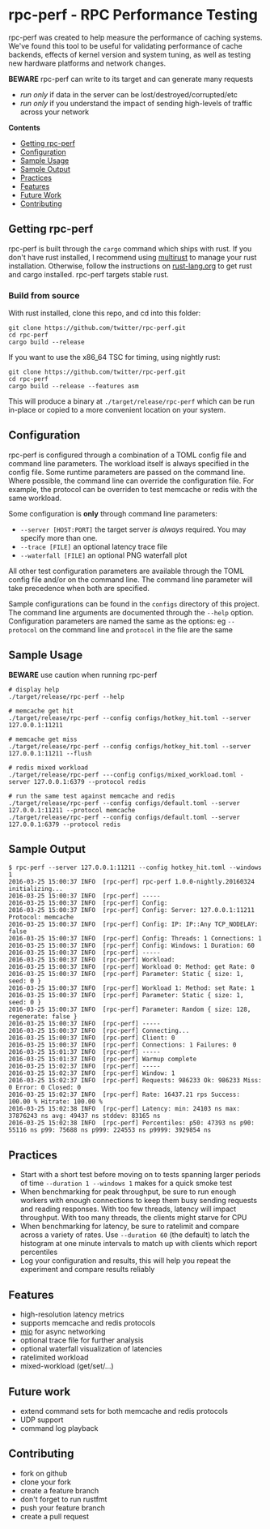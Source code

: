 # rpc-perf - RPC Performance Testing

rpc-perf was created to help measure the performance of caching systems. We've found this tool to be useful for validating performance of cache backends, effects of kernel version and system tuning, as well as testing new hardware platforms and network changes.

**BEWARE** rpc-perf can write to its target and can generate many requests
* *run only* if data in the server can be lost/destroyed/corrupted/etc
* *run only* if you understand the impact of sending high-levels of traffic across your network

**Contents**
* [Getting rpc-perf](#getting-rpc-perf)
* [Configuration](#configuration)
* [Sample Usage](#sample-usage)
* [Sample Output](#sample-output)
* [Practices](#practices)
* [Features](#features)
* [Future Work](#future-work)
* [Contributing](#contributing)

## Getting rpc-perf

rpc-perf is built through the `cargo` command which ships with rust. If you don't have rust installed, I recommend using [multirust][1] to manage your rust installation. Otherwise, follow the instructions on [rust-lang.org][2] to get rust and cargo installed. rpc-perf targets stable rust.

### Build from source

With rust installed, clone this repo, and cd into this folder:

```shell
git clone https://github.com/twitter/rpc-perf.git
cd rpc-perf
cargo build --release
```

If you want to use the x86_64 TSC for timing, using nightly rust:

```shell
git clone https://github.com/twitter/rpc-perf.git
cd rpc-perf
cargo build --release --features asm
```

This will produce a binary at `./target/release/rpc-perf` which can be run in-place or copied to a more convenient location on your system.

## Configuration

rpc-perf is configured through a combination of a TOML config file and command line parameters. The workload itself is always specified in the config file. Some runtime parameters are passed on the command line. Where possible, the command line can override the configuration file. For example, the protocol can be overriden to test memcache or redis with the same workload.

Some configuration is **only** through command line parameters:
* `--server [HOST:PORT]` the target server *is always* required. You may specify more than one.
* `--trace [FILE]` an optional latency trace file
* `--waterfall [FILE]` an optional PNG waterfall plot

All other test configuration parameters are available through the TOML config file and/or on the command line. The command line parameter will take precedence when both are specified.

Sample configurations can be found in the `configs` directory of this project. The command line arguments are documented through the `--help` option. Configuration parameters are named the same as the options: eg `--protocol` on the command line and `protocol` in the file are the same

## Sample Usage

**BEWARE** use caution when running rpc-perf

```shell
# display help
./target/release/rpc-perf --help

# memcache get hit
./target/release/rpc-perf --config configs/hotkey_hit.toml --server 127.0.0.1:11211

# memcache get miss
./target/release/rpc-perf --config configs/hotkey_hit.toml --server 127.0.0.1:11211 --flush

# redis mixed workload
./target/release/rpc-perf ---config configs/mixed_workload.toml -server 127.0.0.1:6379 --protocol redis

# run the same test against memcache and redis
./target/release/rpc-perf --config configs/default.toml --server 127.0.0.1:11211 --protocol memcache
./target/release/rpc-perf --config configs/default.toml --server 127.0.0.1:6379 --protocol redis
```

## Sample Output

```
$ rpc-perf --server 127.0.0.1:11211 --config hotkey_hit.toml --windows 1
2016-03-25 15:00:37 INFO  [rpc-perf] rpc-perf 1.0.0-nightly.20160324 initializing...
2016-03-25 15:00:37 INFO  [rpc-perf] -----
2016-03-25 15:00:37 INFO  [rpc-perf] Config:
2016-03-25 15:00:37 INFO  [rpc-perf] Config: Server: 127.0.0.1:11211 Protocol: memcache
2016-03-25 15:00:37 INFO  [rpc-perf] Config: IP: IP::Any TCP_NODELAY: false
2016-03-25 15:00:37 INFO  [rpc-perf] Config: Threads: 1 Connections: 1
2016-03-25 15:00:37 INFO  [rpc-perf] Config: Windows: 1 Duration: 60
2016-03-25 15:00:37 INFO  [rpc-perf] -----
2016-03-25 15:00:37 INFO  [rpc-perf] Workload:
2016-03-25 15:00:37 INFO  [rpc-perf] Workload 0: Method: get Rate: 0
2016-03-25 15:00:37 INFO  [rpc-perf] Parameter: Static { size: 1, seed: 0 }
2016-03-25 15:00:37 INFO  [rpc-perf] Workload 1: Method: set Rate: 1
2016-03-25 15:00:37 INFO  [rpc-perf] Parameter: Static { size: 1, seed: 0 }
2016-03-25 15:00:37 INFO  [rpc-perf] Parameter: Random { size: 128, regenerate: false }
2016-03-25 15:00:37 INFO  [rpc-perf] -----
2016-03-25 15:00:37 INFO  [rpc-perf] Connecting...
2016-03-25 15:00:37 INFO  [rpc-perf] Client: 0
2016-03-25 15:00:37 INFO  [rpc-perf] Connections: 1 Failures: 0
2016-03-25 15:01:37 INFO  [rpc-perf] -----
2016-03-25 15:01:37 INFO  [rpc-perf] Warmup complete
2016-03-25 15:02:37 INFO  [rpc-perf] -----
2016-03-25 15:02:37 INFO  [rpc-perf] Window: 1
2016-03-25 15:02:37 INFO  [rpc-perf] Requests: 986233 Ok: 986233 Miss: 0 Error: 0 Closed: 0
2016-03-25 15:02:37 INFO  [rpc-perf] Rate: 16437.21 rps Success: 100.00 % Hitrate: 100.00 %
2016-03-25 15:02:38 INFO  [rpc-perf] Latency: min: 24103 ns max: 37876243 ns avg: 49437 ns stddev: 83165 ns
2016-03-25 15:02:38 INFO  [rpc-perf] Percentiles: p50: 47393 ns p90: 55116 ns p99: 75688 ns p999: 224553 ns p9999: 3929854 ns
```

## Practices

* Start with a short test before moving on to tests spanning larger periods of time `--duration 1 --windows 1` makes for a quick smoke test
* When benchmarking for peak throughput, be sure to run enough workers with enough connections to keep them busy sending requests and reading responses. With too few threads, latency will impact throughput. With too many threads, the clients might starve for CPU
* When benchmarking for latency, be sure to ratelimit and compare across a variety of rates. Use `--duration 60` (the default) to latch the histogram at one minute intervals to match up with clients which report percentiles
* Log your configuration and results, this will help you repeat the experiment and compare results reliably

## Features

* high-resolution latency metrics
* supports memcache and redis protocols
* [mio][3] for async networking
* optional trace file for further analysis
* optional waterfall visualization of latencies
* ratelimited workload
* mixed-workload (get/set/...)

## Future work

* extend command sets for both memcache and redis protocols
* UDP support
* command log playback

## Contributing

* fork on github
* clone your fork
* create a feature branch
* don't forget to run rustfmt
* push your feature branch
* create a pull request

[1]: https://github.com/brson/multirust
[2]: https://rust-lang.org/
[3]: https://github.com/carllerche/mio
